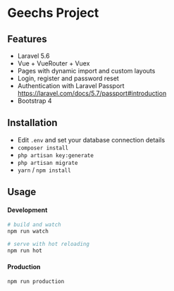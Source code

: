 # Geechs Project

## Features

- Laravel 5.6 
- Vue + VueRouter + Vuex
- Pages with dynamic import and custom layouts
- Login, register and password reset
- Authentication with Laravel Passport https://laravel.com/docs/5.7/passport#introduction
- Bootstrap 4

## Installation

- Edit `.env` and set your database connection details
- `composer install`
- `php artisan key:generate`
- `php artisan migrate`
- `yarn` / `npm install`

## Usage

#### Development

```bash
# build and watch
npm run watch

# serve with hot reloading
npm run hot
```

#### Production

```bash
npm run production
```
